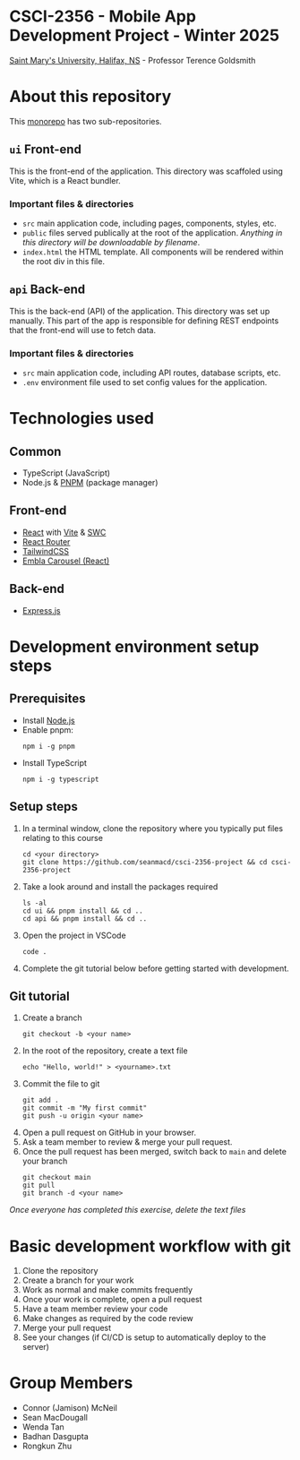 # CSCI-2356 - Mobile App Development Project - Winter 2025

[Saint Mary's University, Halifax, NS](https://smu.ca) - Professor Terence Goldsmith

# About this repository

This [monorepo](https://en.wikipedia.org/wiki/Monorepo) has two sub-repositories.

## `ui` Front-end

This is the front-end of the application. This directory was scaffoled using Vite, which is a React bundler.

### Important files & directories

* `src` main application code, including pages, components, styles, etc.
* `public` files served publically at the root of the application. *Anything in this directory will be downloadable by filename*.
* `index.html` the HTML template. All components will be rendered within the root div in this file.

## `api` Back-end

This is the back-end (API) of the application. This directory was set up manually. This part of the app is responsible for defining REST endpoints that the front-end will use to fetch data.

### Important files & directories

* `src` main application code, including API routes, database scripts, etc.
* `.env` environment file used to set config values for the application.

# Technologies used

## Common

* TypeScript (JavaScript)
* Node.js & [PNPM](https://pnpm.io/) (package manager)

## Front-end

* [React](https://react.dev) with [Vite](https://vite.dev/) & [SWC](https://swc.rs/)
* [React Router](https://reactrouter.com/)
* [TailwindCSS](https://tailwindcss.com)
* [Embla Carousel (React)](https://www.embla-carousel.com/get-started/react/)

## Back-end

* [Express.js](https://expressjs.com/)

# Development environment setup steps

## Prerequisites

* Install [Node.js](https://nodejs.org/en)
* Enable pnpm:
  ```
  npm i -g pnpm
  ```
* Install TypeScript
  ```
  npm i -g typescript
  ```

## Setup steps

1. In a terminal window, clone the repository where you typically put files relating to this course
    ```
    cd <your directory>
    git clone https://github.com/seanmacd/csci-2356-project && cd csci-2356-project
    ```
2. Take a look around and install the packages required
    ```
    ls -al
    cd ui && pnpm install && cd ..
    cd api && pnpm install && cd ..
    ```
3. Open the project in VSCode
    ```
    code .
    ```
4. Complete the git tutorial below before getting started with development.

## Git tutorial

1. Create a branch
    ```
    git checkout -b <your name>
    ```
2. In the root of the repository, create a text file
    ```
    echo "Hello, world!" > <yourname>.txt
    ```
3. Commit the file to git
    ```
    git add .
    git commit -m "My first commit"
    git push -u origin <your name>
    ```
4. Open a pull request on GitHub in your browser.
5. Ask a team member to review & merge your pull request.
6. Once the pull request has been merged, switch back to `main` and delete your branch
    ```
    git checkout main
    git pull
    git branch -d <your name>
    ```

*Once everyone has completed this exercise, delete the text files*

# Basic development workflow with git

1. Clone the repository
2. Create a branch for your work
3. Work as normal and make commits frequently
4. Once your work is complete, open a pull request
5. Have a team member review your code
6. Make changes as required by the code review
7. Merge your pull request
8. See your changes (if CI/CD is setup to automatically deploy to the server)

# Group Members

* Connor (Jamison) McNeil
* Sean MacDougall
* Wenda Tan
* Badhan Dasgupta
* Rongkun Zhu
